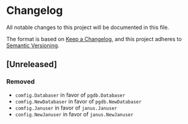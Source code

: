 # Changelog
All notable changes to this project will be documented in this file.

The format is based on [Keep a Changelog](https://keepachangelog.com/en/1.0.0/),
and this project adheres to [Semantic Versioning](https://semver.org/spec/v2.0.0.html).

## [Unreleased]

### Removed

* `comfig.Databaser` in favor of `pgdb.Databaser`
* `comfig.NewDatabaser` in favor of `pgdb.NewDatabaser`
* `comfig.Januser` in favor of `janus.Januser`
* `config.NewJanuser` in favor of `janus.NewJanuser`
